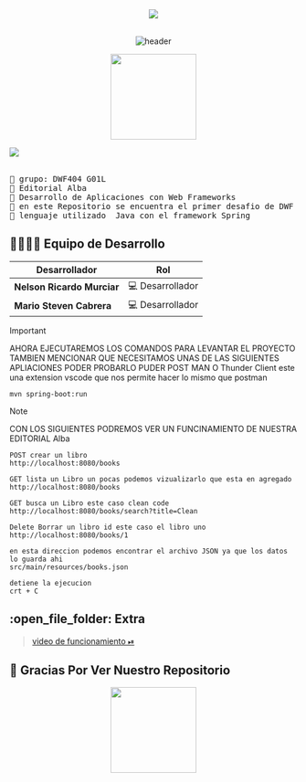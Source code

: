 
<div align="center" width="100">
	    <img src="https://user-images.githubusercontent.com/73097560/115834477-dbab4500-a447-11eb-908a-139a6edaec5c.gif"><br><br>

  <img src="https://capsule-render.vercel.app/api?color=0:1408d0,50:0860d0,100:08c4d0&height=250&section=header&text=Bienvenido%20a%20(Nuestro,repositorio)&fontSize=30&type=waving&fontColor=fefefe&&animation=fadeIn"
  alt="header"/>
	
<p align = "center">
<img align='' src='https://github.com/Rishit-dagli/Rishit-dagli/blob/master/images/octocat-anime.gif' width='150"'>
</p>
 
</div>
    <img src="https://user-images.githubusercontent.com/73097560/115834477-dbab4500-a447-11eb-908a-139a6edaec5c.gif"><br><br>

<pre>
🌱 grupo: DWF404 G01L
🌱 Editorial Alba
🌱 Desarrollo de Aplicaciones con Web Frameworks
🌱 en este Repositorio se encuentra el primer desafio de DWF
🌱 lenguaje utilizado  Java con el framework Spring
</pre>

## 👨‍💻👨‍💻 Equipo de Desarrollo

| Desarrollador                | Rol                           |
|------------------------------|-------------------------------|
| **Nelson Ricardo Murciar**    | :computer: Desarrollador      |
| **Mario Steven Cabrera**      | :computer: Desarrollador      |

> [!IMPORTANT]
> AHORA EJECUTAREMOS LOS COMANDOS PARA LEVANTAR EL PROYECTO TAMBIEN MENCIONAR QUE NECESITAMOS UNAS DE LAS SIGUIENTES APLIACIONES PODER PROBARLO PUDER POST MAN O Thunder Client este una extension vscode que nos permite hacer lo mismo que postman <br>
```
mvn spring-boot:run
```
> [!NOTE]
> CON LOS SIGUIENTES PODREMOS VER UN FUNCINAMIENTO DE NUESTRA EDITORIAL Alba 
```
POST crear un libro
http://localhost:8080/books
```
```
GET lista un Libro un pocas podemos vizualizarlo que esta en agregado 
http://localhost:8080/books
```
```
GET busca un Libro este caso clean code
http://localhost:8080/books/search?title=Clean
```
```
Delete Borrar un libro id este caso el libro uno 
http://localhost:8080/books/1
```
```
en esta direccion podemos encontrar el archivo JSON ya que los datos lo guarda ahi 
src/main/resources/books.json
```

```
detiene la ejecucion 
crt + C
```
<h2>:open_file_folder: Extra </h2>

> [video de funcionamiento ⏯](https://drive.google.com/file/d/1fb8iBpjw4MjcRyesGtxsWqGn6XC_DR0J/view?usp=sharing)
## 🐍 Gracias Por Ver Nuestro Repositorio
	
<p align = "center">
<img align='' src='https://github.com/Rishit-dagli/Rishit-dagli/blob/master/images/octocat-anime.gif' width='150"'>



